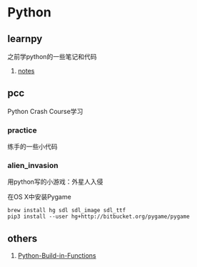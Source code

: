 # Python

## learnpy
之前学python的一些笔记和代码
1. [notes](https://github.com/uniqueyehu/snippet/blob/master/python/learnpy/python-notes.md)

## pcc
Python Crash Course学习
### practice
练手的一些小代码

### alien_invasion
用python写的小游戏：外星人入侵

在OS X中安装Pygame
```
brew install hg sdl sdl_image sdl_ttf
pip3 install --user hg+http://bitbucket.org/pygame/pygame
```

## others
1. [Python-Build-in-Functions](https://docs.python.org/2/library/functions.html)
